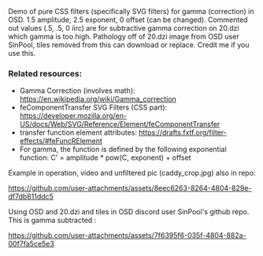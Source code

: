 Demo of pure CSS filters (specifically SVG filters) for gamma (correction) in OSD.  1.5 amplitude, 2.5 exponent, 0 offset (can be changed). Commented out values (.5, .5, 0 iirc) are for subtractive gamma correction on 20.dzi which gamma is too high. Pathology off of 20.dzi image from OSD user SinPool, tiles removed from this can download or replace. Credit me if you use this.

### Related resources:
* Gamma Correction (involves math): https://en.wikipedia.org/wiki/Gamma_correction
* feComponentTransfer SVG Filters (CSS part): https://developer.mozilla.org/en-US/docs/Web/SVG/Reference/Element/feComponentTransfer
* transfer function element attributes: https://drafts.fxtf.org/filter-effects/#feFuncRElement
* For gamma, the function is defined by the following exponential function: C' = amplitude * pow(C, exponent) + offset

Example in operation, video and unfiltered pic (caddy_crop.jpg) also in repo:

https://github.com/user-attachments/assets/8eec6263-8264-4804-829e-df7db811ddc5

Using OSD and 20.dzi and tiles in OSD discord user SinPool's github repo. This is gamma subtracted :

https://github.com/user-attachments/assets/7f6395f6-035f-4804-882a-00f7fa5ce5e3

